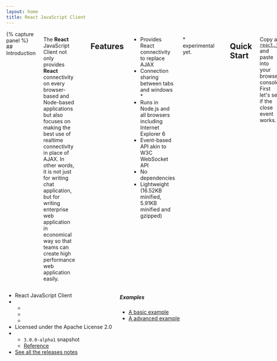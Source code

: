 ```yaml
---
layout: home
title: React JavaScript Client
---
```

<div class="row">
<div class="large-8 columns text">
{% capture panel %}
## Introduction

The **React** JavaScript Client not only provides **React** connectivity on every browser-based and Node-based applications but also focuses on making the best use of realtime connectivity in place of AJAX. In other words, it is not just for writing chat application, but for writing enterprise web application in economical way so that teams can create high performance web application easily.

---

## Features

* Provides React connectivity to replace AJAX
* Connection sharing between tabs and windows *
* Runs in Node.js and all browsers including Internet Explorer 6
* Event-based API akin to W3C WebSocket API
* No dependencies
* Lightweight (16.52KB minified, 5.91KB minified and gzipped)

\* experimental yet.

---

## Quick Start

Copy a [`react.js`](https://raw.githubusercontent.com/Atmosphere/react-javascript-client/master/react.js) and paste into your browser console. First let's see if the close event works.

```javascript
react.open("http://localhost:8000/react", {reconnect: false})
.on("close", function(reason) {
	console.log(reason);
});
```

Once you've received the close event, it's time to set up and run a react server on port 8000. If the server has started, you will be able to open connection normally.

```javascript
react.open("http://localhost:8000/react", {reconnect: false})
.on("open", function() {
	window.socket = this;
	console.log("A connection is opened");
});
```

Once the open event is fired, you can access the above socket by `socket`. Have fun!
{% endcapture %}{{ panel | markdownify }}
</div>
<div class="large-4 columns text">
	<ul class="pricing-table project-widget">
	    <li class="title text-left">React JavaScript Client</li>
	    <li class="bullet-item">
		    <ul class="inline-list icons">
		    	<li><a href="https://github.com/Atmosphere/react-javascript-client" title="GitHub repository"><i class="fi-social-github size-36"></i></a></li>
		    	<li><a href="https://github.com/Atmosphere/react-javascript-client/issues" title="Issue tracker"><i class="fi-compass size-36"></i></a></li>
		    	<li><a href="http://groups.google.com/group/atmosphere-framework" title="Forum"><i class="fi-comments size-36"></i></a></li>
		    </ul>
	    </li>
	    <li class="description">Licensed under the Apache License 2.0</li>
	    <li class="bullet-item">
		    <ul class="inline-list documentation">
		    	<li class="version"><code>3.0.0-alpha1</code> <span class="secondary label">snapshot</span></li>
		    	<li><a href="{{ site.baseurl }}/javascript-client/3.0.0-Alpha1/reference/">Reference</a></li>
		    </ul>
	    </li>
	    <li class="description release-link"><a href="https://github.com/Atmosphere/react-javascript-client/releases">See all the releases notes</a></li>
	</ul>
	<div class="panel project-links">
		<h5>Examples</h5>
		<ul class="no-bullet">
			<li><a href="#">A basic example</a></li>
			<li><a href="#">A advanced example</a></li>
		</ul>
	</div>
</div>
</div>